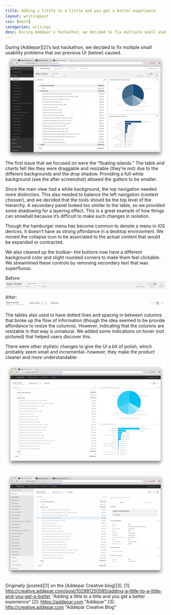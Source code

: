 ```yaml
---
title: Adding a little to a little and you get a better experience
layout: writingpost
css: [main]
categories: writings
desc: During Addepar’s hackathon, we decided to fix multiple small usability problems that our previous UI caused.
---
```


During [Addepar][2]’s last hackathon, we decided to fix multiple small usability problems that our previous UI (below) caused.
<img src="/images/writings/adde3.png"></img> 
The first issue that we focused on were the “floating islands.” The table and charts felt like they were draggable and resizable (they’re not) due to the different backgrounds and the drop shadow. Providing a full white background (see the after screenshot) allowed the gutters to be smaller.


Since the main view had a white background, the top navigation needed more distinction. This also needed to balance the left navigation (context chooser), and we decided that the tools should be the top level of the hierarchy. A secondary panel looked too similar to the table, so we provided some shadowing for a layering effect. This is a great example of how things can snowball because it’s difficult to make such changes in isolation.


Though the hamburger menu has become common to denote a menu in iOS devices, it doesn’t have as strong affordance in a desktop environment. We moved the collapse icon to be associated to the actual content that would be expanded or contracted.


We also cleaned up the toolbar–  the buttons now have a different background color and slight rounded corners to make them feel clickable. We streamlined these controls by removing secondary text that was superfluous.


Before:
<img src="/images/writings/adde4.png"></img> 

After:
<img src="/images/writings/adde5.png"></img> 


The tables also used to have dotted lines and spacing in between columns that broke up the flow of information (though the idea seemed to be provide affordance to resize the columns). However, indicating that the columns are resizable in that way is unnatural. We added some indications on hover (not pictured) that helped users discover this.


There were other stylistic changes to give the UI a bit of polish, which probably seem small and incremental– however, they make the product cleaner and more understandable:

<img src="/images/writings/adde.png"></img> 

<img src="/images/writings/adde2.png"></img> 

Originally [posted][1] on the [Addepar Creative blog][3].
[1]: http://creative.addepar.com/post/102981250585/adding-a-little-to-a-little-and-you-get-a-better "Adding a little to a little and you get a better experience"
[2]: https://addepar.com "Addepar"
[3]: http://creative.addepar.com "Addepar Creative Blog"